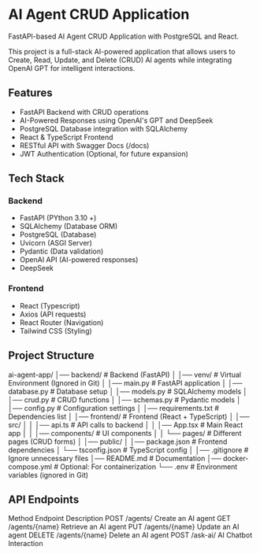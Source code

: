 # AI Agent CRUD Application

FastAPI-based AI Agent CRUD Application with PostgreSQL and React.

This project is a full-stack AI-powered application that allows users to Create, Read, Update, and Delete (CRUD) AI agents while integrating OpenAI GPT for intelligent interactions.



## Features

- FastAPI Backend with CRUD operations
- AI-Powered Responses using OpenAI's GPT and DeepSeek
- PostgreSQL Database integration with SQLAlchemy
- React & TypeScript Frontend
- RESTful API with Swagger Docs (/docs)
- JWT Authentication (Optional, for future expansion)

## Tech Stack

### Backend

- FastAPI (PYthon 3.10 +)
- SQLAlchemy (Database ORM)
- PostgreSQL (Database)
- Uvicorn (ASGI Server)
- Pydantic (Data validation)
- OpenAI API (AI-powered responses)
- DeepSeek

### Frontend

- React (Typescript)
- Axios (API requests)
- React Router (Navigation)
- Tailwind CSS (Styling)

## Project Structure

ai-agent-app/
│── backend/                # Backend (FastAPI)
│   │── venv/               # Virtual Environment (Ignored in Git)
│   │── main.py             # FastAPI application
│   │── database.py         # Database setup
│   │── models.py           # SQLAlchemy models
│   │── crud.py             # CRUD functions
│   │── schemas.py          # Pydantic models
│   │── config.py           # Configuration settings
│   │── requirements.txt    # Dependencies list
│
│── frontend/               # Frontend (React + TypeScript)
│   │── src/
│   │   │── api.ts          # API calls to backend
│   │   │── App.tsx         # Main React app
│   │   │── components/     # UI components
│   │   └── pages/          # Different pages (CRUD forms)
│   │── public/
│   │── package.json        # Frontend dependencies
│   └── tsconfig.json       # TypeScript config
│
│── .gitignore              # Ignore unnecessary files
│── README.md               # Documentation
│── docker-compose.yml      # Optional: For containerization
└── .env                    # Environment variables (ignored in Git)


## API Endpoints


Method	  Endpoint	       Description
POST	  /agents/	    Create an AI agent
GET	   /agents/{name}	Retrieve an AI agent
PUT	   /agents/{name}	Update an AI agent
DELETE /agents/{name}	Delete an AI agent
POST	 /ask-ai/	    AI Chatbot Interaction